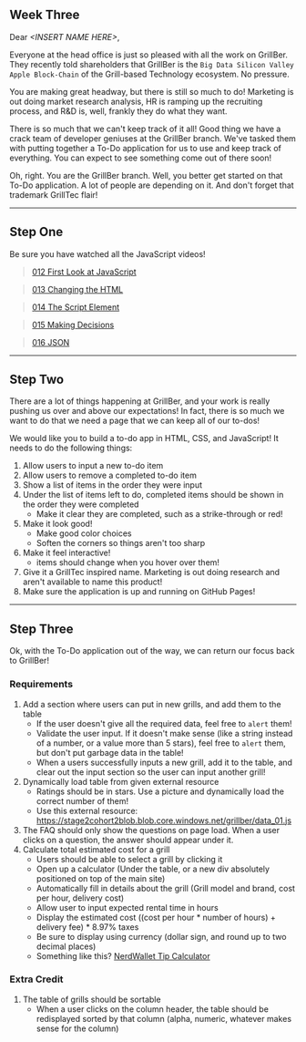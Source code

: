 ## Week Three

Dear *\<INSERT NAME HERE>*,

Everyone at the head office is just so pleased with all the work on GrillBer. They recently told shareholders that GrillBer is the `Big Data Silicon Valley Apple Block-Chain` of the Grill-based Technology ecosystem. No pressure.

You are making great headway, but there is still so much to do! Marketing is out doing market research analysis, HR is ramping up the recruiting process, and R&D is, well, frankly they do what they want.

There is so much that we can't keep track of it all! Good thing we have a crack team of developer geniuses at the GrillBer branch. We've tasked them with putting together a To-Do application for us to use and keep track of everything. You can expect to see something come out of there soon!

Oh, right. You are the GrillBer branch. Well, you better get started on that To-Do application. A lot of people are depending on it. And don't forget that trademark GrillTec flair!

---

## Step One

Be sure you have watched all the JavaScript videos!

> [012 First Look at JavaScript](https://youtu.be/D2JFKmSmlFs)

> [013 Changing the HTML](https://youtu.be/MmqItfpWndw)

> [014 The Script Element](https://youtu.be/bnumb0lOeuY)

> [015 Making Decisions](https://youtu.be/laE_N1EjMpk)

> [016 JSON](https://youtu.be/C7OhIfRBq_o)

---

## Step Two

There are a lot of things happening at GrillBer, and your work is really pushing us over and above our expectations! In fact, there is so much we want to do that we need a page that we can keep all of our to-dos!

We would like you to build a to-do app in HTML, CSS, and JavaScript! It needs to do the following things:

1. Allow users to input a new to-do item
1. Allow users to remove a completed to-do item
1. Show a list of items in the order they were input
1. Under the list of items left to do, completed items should be shown in the order they were completed
    - Make it clear they are completed, such as a strike-through or red!
1. Make it look good!
    - Make good color choices
    - Soften the corners so things aren't too sharp
1. Make it feel interactive! 
    - items should change when you hover over them!
1. Give it a GrillTec inspired name. Marketing is out doing research and aren't available to name this product!
1. Make sure the application is up and running on GitHub Pages!

---

## Step Three

Ok, with the To-Do application out of the way, we can return our focus back to GrillBer!

### Requirements

1. Add a section where users can put in new grills, and add them to the table
    - If the user doesn't give all the required data, feel free to `alert` them!
    - Validate the user input. If it doesn't make sense (like a string instead of a number, or a value more than 5 stars), feel free to `alert` them, but don't put garbage data in the table!
    - When a users successfully inputs a new grill, add it to the table, and clear out the input section so the user can input another grill!
1. Dynamically load table from given external resource
    - Ratings should be in stars. Use a picture and dynamically load the correct number of them!
    - Use this external resource: https://stage2cohort2blob.blob.core.windows.net/grillber/data_01.js
1. The FAQ should only show the questions on page load. When a user clicks on a question, the answer should appear under it.
1. Calculate total estimated cost for a grill
    - Users should be able to select a grill by clicking it
    - Open up a calculator (Under the table, or a new div absolutely positioned on top of the main site)
    - Automatically fill in details about the grill (Grill model and brand, cost per hour, delivery cost)
    - Allow user to input expected rental time in hours
    - Display the estimated cost ((cost per hour * number of hours) + delivery fee) * 8.97% taxes
    - Be sure to display using currency (dollar sign, and round up to two decimal places)
    - Something like this? [NerdWallet Tip Calculator](https://www.nerdwallet.com/blog/finance/tip-calculator/)

### Extra Credit
1. The table of grills should be sortable
    - When a user clicks on the column header, the table should be redisplayed sorted by that column (alpha, numeric, whatever makes sense for the column)